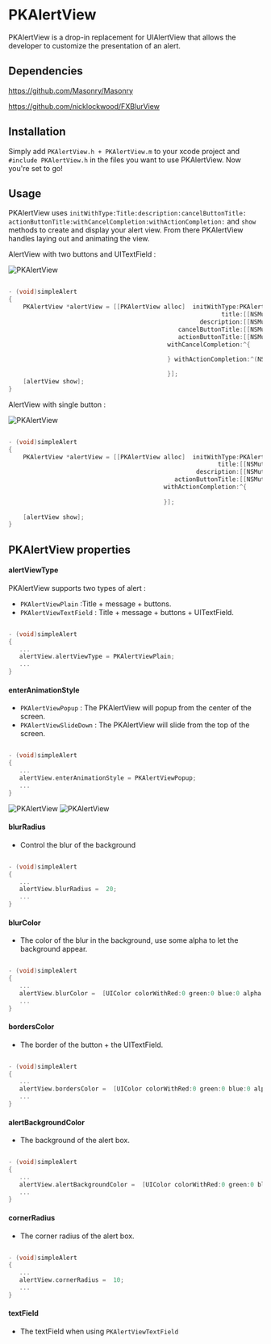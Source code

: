 # PKAlertView
PKAlertView is a drop-in replacement for UIAlertView that allows the developer to customize the presentation of an alert.

## Dependencies ##
https://github.com/Masonry/Masonry

https://github.com/nicklockwood/FXBlurView

## Installation ##

Simply add `PKAlertView.h + PKAlertView.m` to your xcode project and `#include PKAlertView.h` in the files you want to use PKAlertView. 
Now you're set to go!

## Usage ##

 
 PKAlertView uses `initWithType:​Title:​description:​cancelButtonTitle:​actionButtonTitle:​withCancelCompletion:​withActionCompletion:`  and `show` methods to create and display your alert view. 
 From there PKAlertView handles laying out and animating the view. 

AlertView with two buttons and UITextField :

![PKAlertView](https://raw.githubusercontent.com/paperkite/PKAlertView/master/screenshots/screenshot1.png)


```objective-c

- (void)simpleAlert
{
    PKAlertView *alertView = [[PKAlertView alloc]  initWithType:PKAlertViewTextField
                                                           title:[[NSMutableAttributedString alloc] initWithString:@"Bonjour"]
                                                     description:[[NSMutableAttributedString alloc] initWithString:@"Comment allez-vous ?"]
                                               cancelButtonTitle:[[NSMutableAttributedString alloc] initWithString:@"Cancel"]
                                               actionButtonTitle:[[NSMutableAttributedString alloc] initWithString:@"OK"]
                                            withCancelCompletion:^{
                                                
                                            } withActionCompletion:^(NSString *textFieldString) {

                                            }];
    [alertView show];
}

```

AlertView with single button :

![PKAlertView](https://raw.githubusercontent.com/paperkite/PKAlertView/master/screenshots/screenshot2.png)

```objective-c

- (void)simpleAlert
{
    PKAlertView *alertView = [[PKAlertView alloc]  initWithType:PKAlertViewTextField
                                                          title:[[NSMutableAttributedString alloc] initWithString:@"Bonjour"]
                                                    description:[[NSMutableAttributedString alloc] initWithString:@"Comment allez-vous ?"]
                                              actionButtonTitle:[[NSMutableAttributedString alloc] initWithString:@"OK"]
                                           withActionCompletion:^{
                                               
                                           }];
    
    [alertView show];
}

```

PKAlertView properties
----------------


#### alertViewType

PKAlertView supports two types of alert :

* `PKAlertViewPlain` :Title + message + buttons.
* `PKAlertViewTextField` : Title + message + buttons + UITextField.

```objective-c

- (void)simpleAlert
{
   ...
   alertView.alertViewType = PKAlertViewPlain;
   ...
}

```

#### enterAnimationStyle

* `PKAlertViewPopup` : The PKAlertView will popup from the center of the screen.
* `PKAlertViewSlideDown` : The PKAlertView will slide from the top of the screen.

```objective-c

- (void)simpleAlert
{
   ...
   alertView.enterAnimationStyle = PKAlertViewPopup;
   ...
}

```

![PKAlertView](https://raw.githubusercontent.com/paperkite/PKAlertView/master/screenshots/screenshot3.gif)
![PKAlertView](https://raw.githubusercontent.com/paperkite/PKAlertView/master/screenshots/screenshot4.gif)

#### blurRadius

* Control the blur of the background

```objective-c

- (void)simpleAlert
{
   ...
   alertView.blurRadius =  20;
   ...
}

```

#### blurColor

* The color of the blur in the background, use some alpha to let the background appear.

```objective-c

- (void)simpleAlert
{
   ...
   alertView.blurColor =  [UIColor colorWithRed:0 green:0 blue:0 alpha:0.4];
   ...
}

```

#### bordersColor

* The border of the button + the UITextField.

```objective-c

- (void)simpleAlert
{
   ...
   alertView.bordersColor =  [UIColor colorWithRed:0 green:0 blue:0 alpha:0.4];
   ...
}

```

#### alertBackgroundColor

* The background of the alert box.

```objective-c

- (void)simpleAlert
{
   ...
   alertView.alertBackgroundColor =  [UIColor colorWithRed:0 green:0 blue:0 alpha:0.4];
   ...
}

```

#### cornerRadius

* The corner radius of the alert box.

```objective-c

- (void)simpleAlert
{
   ...
   alertView.cornerRadius =  10;
   ...
}

```

#### textField

* The textField when using `PKAlertViewTextField`

